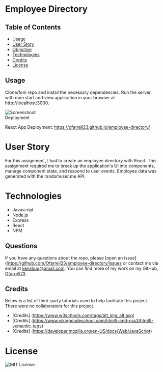 # Employee Directory


## Table of Contents 

* [Usage](#usage)
* [User Story](#userstory)
* [Objective](#objective)
* [Technologies](#technologies)
* [Credits](#credits)
* [License](#license)

## Usage 
Clone/fork repo and install the necessary dependencies. Run the server with npm start and view application in your browser at http://localhost:3000.

![Screenshoot](assets/images/demo.gif)
<br>
Deployment
<br>

React App Deployment:
https://ofarrell23.github.io/employee-directory/

# User Story
For this assignment, I had to create an employee directory with React. This assignment required me to break up the application's UI into components, manage component state, and respond to user events. Employee data was generated with the randomuser.me API.

# Technologies
* Javascript
* Node.js
* Express
* React
* NPM

## Questions
If you have any questions about the repo, please [open an issue](https://github.com/Ofarrell23/employee-directory/issues or contact me via email at keyabug@gmail.com. You can find more of my work on my GitHub, [Ofarrell23](https://github.com/Ofarrell23/).
    
## Credits
Below is a list of third-party tutorials used to help facilitate this project. There were no collaborators for this project.

* [Credits] (https://www.w3schools.com/tags/att_img_alt.asp)
* [Credits] (https://www.vikingcodeschool.com/html5-and-css3/html5-semantic-tags)
* [Credits] (https://developer.mozilla.org/en-US/docs/Web/JavaScript)

# License
![MIT License](https://img.shields.io/badge/license-MIT-green)
